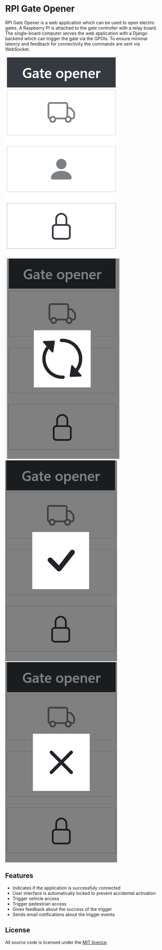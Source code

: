 # RPI Gate Opener

RPI Gate Opener is a web application which can be used to open electric gates.
A Raspberry PI is attached to the gate controller with a relay board.
The single-board computer serves the web application with a Django backend which can trigger the gate via the GPOIs.
To ensure minimal latency and feedback for connectivity the commands are sent via WebSocket.

<p>
<img align="center" src="doc/gateOpener.png"/>
<img align="center" src="doc/gateOpenerLoading.png"/>
<img align="center" src="doc/gateOpenerOk.png"/>
<img align="center" src="doc/gateOpenerError.png"/>
</p>

## Features
- Indicates if the application is successfuly connected
- User interface is automatically locked to prevent accidental activation
- Trigger vehicle access
- Trigger pedestrian access
- Gives feedback about the success of the trigger
- Sends email notifications about the trigger events

## License

All source code is licensed under the [MIT licence][mit].


[mit]: https://opensource.org/licenses/MIT